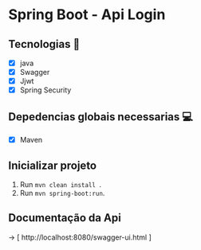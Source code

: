 <h1 allign="center">
    Spring Boot - Api Login
</h1>

## Tecnologias 🚀 

- [x] java
- [x] Swagger
- [x] Jjwt
- [x] Spring Security

## Depedencias globais necessarias 💻

- [x] Maven

## Inicializar projeto

1. Run `mvn clean install `.<br />
2. Run `mvn spring-boot:run`.<br />

## Documentação da Api 
  -> [ http://localhost:8080/swagger-ui.html ]
